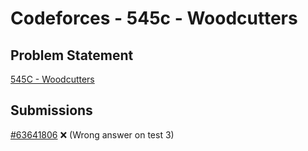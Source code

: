 # Codeforces - 545c - Woodcutters

## Problem Statement

[545C - Woodcutters](https://codeforces.com/problemset/problem/545/C)

## Submissions

[#63641806](https://codeforces.com/contest/545/submission/63641806) :x: (Wrong answer on test 3)
